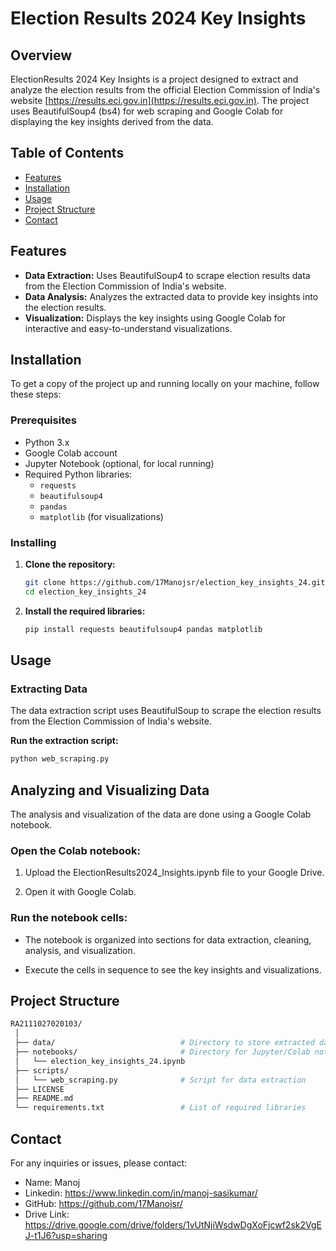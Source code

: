 # Election Results 2024 Key Insights

## Overview
ElectionResults 2024 Key Insights is a project designed to extract and analyze the election results from the official Election Commission of India's website [https://results.eci.gov.in](https://results.eci.gov.in). The project uses BeautifulSoup4 (bs4) for web scraping and Google Colab for displaying the key insights derived from the data.

## Table of Contents
- [Features](#features)
- [Installation](#installation)
- [Usage](#usage)
- [Project Structure](#project-structure)
- [Contact](#contact)

## Features
- **Data Extraction:** Uses BeautifulSoup4 to scrape election results data from the Election Commission of India's website.
- **Data Analysis:** Analyzes the extracted data to provide key insights into the election results.
- **Visualization:** Displays the key insights using Google Colab for interactive and easy-to-understand visualizations.

## Installation
To get a copy of the project up and running locally on your machine, follow these steps:

### Prerequisites
- Python 3.x
- Google Colab account
- Jupyter Notebook (optional, for local running)
- Required Python libraries:
  - `requests`
  - `beautifulsoup4`
  - `pandas`
  - `matplotlib` (for visualizations)

### Installing
1. **Clone the repository:**
   ```bash
   git clone https://github.com/17Manojsr/election_key_insights_24.git
   cd election_key_insights_24

2. **Install the required libraries:**
   ```bash
   pip install requests beautifulsoup4 pandas matplotlib

## Usage

### Extracting Data

The data extraction script uses BeautifulSoup to scrape the election results from the Election Commission of India's website.

**Run the extraction script:**
   ```bash
   python web_scraping.py
   ```

## Analyzing and Visualizing Data

The analysis and visualization of the data are done using a Google Colab notebook.

### Open the Colab notebook:

  1. Upload the ElectionResults2024_Insights.ipynb file to your Google Drive.
     
  2. Open it with Google Colab.

### Run the notebook cells:

 - The notebook is organized into sections for data extraction, cleaning, analysis, and visualization.

 - Execute the cells in sequence to see the key insights and visualizations.

## Project Structure
```bash
RA2111027020103/
 │
 ├── data/                            # Directory to store extracted data(csv)
 ├── notebooks/                       # Directory for Jupyter/Colab notebooks
 │   └── election_key_insights_24.ipynb
 ├── scripts/
 │   └── web_scraping.py              # Script for data extraction
 ├── LICENSE
 ├── README.md
 └── requirements.txt                 # List of required libraries
```
## Contact
For any inquiries or issues, please contact:

- Name: Manoj
- Linkedin: https://www.linkedin.com/in/manoj-sasikumar/
- GitHub: https://github.com/17Manojsr/
- Drive Link: https://drive.google.com/drive/folders/1vUtNjiWsdwDgXoFjcwf2sk2VgEJ-t1J6?usp=sharing
